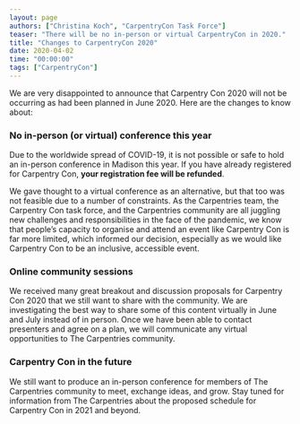 ```yaml
---
layout: page
authors: ["Christina Koch", "CarpentryCon Task Force"]
teaser: "There will be no in-person or virtual CarpentryCon in 2020."
title: "Changes to CarpentryCon 2020"
date: 2020-04-02
time: "00:00:00"
tags: ["CarpentryCon"]
---
```


We are very disappointed to announce that Carpentry Con 2020 will not be occurring as had been planned in June 2020. Here are the changes to know about: 

### No in-person (or virtual) conference this year

Due to the worldwide spread of COVID-19, it is not possible or safe to hold an in-person conference in Madison this year. If you have already registered for Carpentry Con, **your registration fee will be refunded**. 

We gave thought to a virtual conference as an alternative, but that too was not feasible due to a number of constraints. As the Carpentries team, the Carpentry Con task force, and the Carpentries community are all juggling new challenges and responsibilities in the face of the pandemic, we know that people’s capacity to organise and attend an event like Carpentry Con is far more limited, which informed our decision, especially as we would like Carpentry Con to be an inclusive, accessible event. 

### Online community sessions

We received many great breakout and discussion proposals for Carpentry Con 2020 that we still want to share with the community. We are investigating the best way to share some of this content virtually in June and July  instead of in person. Once we have been able to contact presenters and agree on a plan, we will communicate any virtual opportunities to The Carpentries community. 

### Carpentry Con in the future

We still want to produce an in-person conference for members of The Carpentries community to meet, exchange ideas, and grow. Stay tuned for information from The Carpentries about the proposed schedule for Carpentry Con in 2021 and beyond. 
